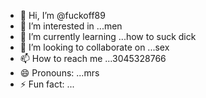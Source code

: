 - 👋 Hi, I’m @fuckoff89
- 👀 I’m interested in ...men
- 🌱 I’m currently learning ...how to suck dick
- 💞️ I’m looking to collaborate on ...sex
- 📫 How to reach me ...3045328766
- 😄 Pronouns: ...mrs
- ⚡ Fun fact: ...

<!---
fuckoff89/fuckoff89 is a ✨ special ✨ repository because its `README.md` (this file) appears on your GitHub profile.
You can click the Preview link to take a look at your changes.
--->
